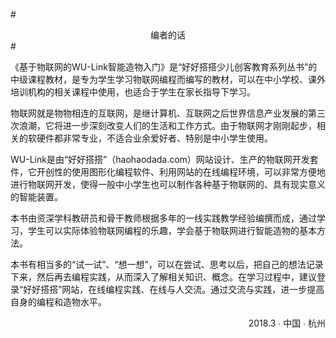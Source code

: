 #<center>编者的话</center>#



《基于物联网的WU-Link智能造物入门》是“好好搭搭少儿创客教育系列丛书”的中级课程教材，是专为学生学习物联网编程而编写的教材，可以在中小学校、课外培训机构的相关课程中使用，也适合于学生在家长指导下学习。

物联网就是物物相连的互联网，是继计算机、互联网之后世界信息产业发展的第三次浪潮，它将进一步深刻改变人们的生活和工作方式。由于物联网才刚刚起步，相关的软硬件都非常专业，不适合业余爱好者、特别是中小学生使用。

WU-Link是由“好好搭搭”（haohaodada.com）网站设计、生产的物联网开发套件，它开创性的使用图形化编程软件、利用网站的在线编程环境，可以非常方便地进行物联网开发，使得一般中小学生也可以制作各种基于物联网的、具有现实意义的智能装置。

本书由资深学科教研员和骨干教师根据多年的一线实践教学经验编撰而成，通过学习，学生可以实际体验物联网编程的乐趣，学会基于物联网进行智能造物的基本方法。

本书有相当多的“试一试”、“想一想”，可以在尝试、思考以后，把自己的想法记录下来，然后再去编程实践，从而深入了解相关知识、概念。在学习过程中，建议登录“好好搭搭”网站，在线编程实践、在线与人交流。通过交流与实践，进一步提高自身的编程和造物水平。




<div align = right>2018.3 ∙ 中国 ∙ 杭州</div>
